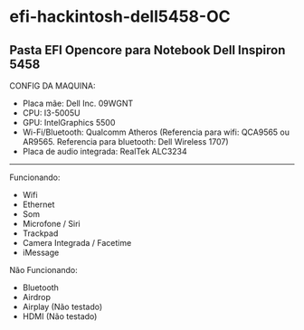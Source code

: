 # efi-hackintosh-dell5458-OC
Pasta EFI Opencore para Notebook Dell Inspiron 5458
----------------------------------------------------

CONFIG DA MAQUINA:

- Placa mãe: Dell Inc. 09WGNT 
- CPU: I3-5005U 
- GPU: IntelGraphics 5500 
- Wi-Fi/Bluetooth: Qualcomm Atheros 
(Referencia para wifi: QCA9565 ou AR9565. Referencia para bluetooth: Dell Wireless 1707)
- Placa de audio integrada: RealTek ALC3234

-----------------------------------------------------
Funcionando:

- Wifi
- Ethernet
- Som 
- Microfone / Siri
- Trackpad
- Camera Integrada / Facetime
- iMessage 


Não Funcionando:
- Bluetooth
- Airdrop
- Airplay (Não testado)
- HDMI (Não testado) 
